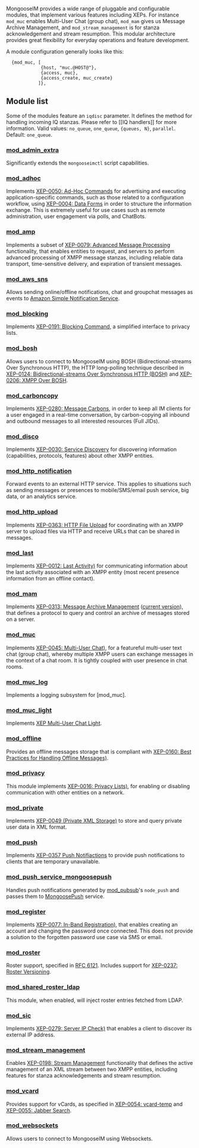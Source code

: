 MongooseIM provides a wide range of pluggable and configurable modules, that implement various features including XEPs.
For instance `mod_muc` enables Multi-User Chat (group chat), `mod_mam` gives us Message Archive Management, and `mod_stream_management` is for stanza acknowledgement and stream resumption.
This modular architecture provides great flexibility for everyday operations and feature development.

A module configuration generally looks like this:
```
  {mod_muc, [
             {host, "muc.@HOST@"},
             {access, muc},
             {access_create, muc_create}
            ]},
```

## Module list
Some of the modules feature an `iqdisc` parameter.
It defines the method for handling incoming IQ stanzas.
Please refer to [[IQ handlers]] for more information.
Valid values: `no_queue`, `one_queue`, `{queues, N}`, `parallel`. Default: `one_queue`.

### [mod_admin_extra](../modules/mod_admin_extra.md)
Significantly extends the `mongooseimctl` script capabilities.

### [mod_adhoc](../modules/mod_adhoc.md)
Implements [XEP-0050: Ad-Hoc Commands](http://xmpp.org/extensions/xep-0050.html) for advertising and executing application-specific commands, such as those related to a configuration workflow, using [XEP-0004: Data Forms](http://xmpp.org/extensions/xep-0004.html) in order to structure the information exchange.
This is extremely useful for use cases such as remote administration, user engagement via polls, and ChatBots.

### [mod_amp](../modules/mod_amp.md)
Implements a subset of [XEP-0079: Advanced Message Processing](http://xmpp.org/extensions/xep-0079.html) functionality, that enables entities to request, and servers to perform advanced processing of XMPP message stanzas, including reliable data transport, time-sensitive delivery, and expiration of transient messages.

### [mod_aws_sns](../modules/mod_aws_sns.md)
Allows sending online/offline notifications, chat and groupchat messages as events to [Amazon Simple Notification Service](https://aws.amazon.com/sns/).

### [mod_blocking](../modules/mod_blocking.md)
Implements [XEP-0191: Blocking Command](http://xmpp.org/extensions/xep-0191.html), a simplified interface to privacy lists.

### [mod_bosh](../modules/mod_bosh.md)
Allows users to connect to MongooseIM using BOSH (Bidirectional-streams Over Synchronous HTTP), the HTTP long-polling technique described in [XEP-0124: Bidirectional-streams Over Synchronous HTTP (BOSH)](http://xmpp.org/extensions/xep-0124.html) and [XEP-0206: XMPP Over BOSH](http://xmpp.org/extensions/xep-0206.html).

### [mod_carboncopy](../modules/mod_carboncopy.md)
Implements [XEP-0280: Message Carbons](http://xmpp.org/extensions/xep-0280.html), in order to keep all IM clients for a user engaged in a real-time conversation, by carbon-copying all inbound and outbound messages to all interested resources (Full JIDs).

### [mod_disco](../modules/mod_disco.md)
Implements [XEP-0030: Service Discovery](http://xmpp.org/extensions/xep-0030.html) for discovering information (capabilities, protocols, features) about other XMPP entities.

### [mod_http_notification](../modules/mod_http_notification.md)
Forward events to an external HTTP service.
This applies to situations such as sending messages or presences to mobile/SMS/email push service, big data, or an analytics service.

### [mod_http_upload](../modules/mod_http_upload.md)
Implements [XEP-0363: HTTP File Upload](https://xmpp.org/extensions/xep-0363.html) for coordinating with an XMPP server to upload files via HTTP and receive URLs that can be shared in messages.

### [mod_last](../modules/mod_last.md)
Implements [XEP-0012: Last Activity)](http://xmpp.org/extensions/xep-0012.html) for communicating information about the last activity associated with an XMPP entity (most recent presence information from an offline contact).

### [mod_mam](../modules/mod_mam.md)
Implements [XEP-0313: Message Archive Management](http://xmpp.org/extensions/attic/xep-0313.html) ([current version](http://xmpp.org/extensions/xep-0313.html)), that defines a protocol to query and control an archive of messages stored on a server.

### [mod_muc](../modules/mod_muc.md)
Implements [XEP-0045: Multi-User Chat)](http://xmpp.org/extensions/xep-0045.html), for a featureful multi-user text chat (group chat), whereby multiple XMPP users can exchange messages in the context of a chat room.
It is tightly coupled with user presence in chat rooms.

### [mod_muc_log](../modules/mod_muc_log.md)
Implements a logging subsystem for [mod_muc].

### [mod_muc_light](../modules/mod_muc_light.md)
Implements [XEP Multi-User Chat Light](https://github.com/xsf/xeps/pull/118).

### [mod_offline](../modules/mod_offline.md)
Provides an offline messages storage that is compliant with [XEP-0160: Best Practices for Handling Offline Messages)](http://xmpp.org/extensions/xep-0160.html).

### [mod_privacy](../modules/mod_privacy.md)
This module implements [XEP-0016: Privacy Lists)](http://xmpp.org/extensions/xep-0016.html), for enabling or disabling communication with other entities on a network.

### [mod_private](../modules/mod_private.md)
Implements [XEP-0049 (Private XML Storage)](http://xmpp.org/extensions/xep-0049.html) to store and query private user data in XML format.

### [mod_push](../modules/mod_push.md)
Implements [XEP-0357 Push Notifiactions](https://xmpp.org/extensions/xep-0357.html) to provide push notifications to clients that are temporary unavailable.

### [mod_push_service_mongoosepush](../modules/mod_push_service_mongoosepush.md)
Handles push notifications generated by [mod_pubsub](../modules/mod_pubsub.md)'s `node_push` and passes them to [MongoosePush](https://github.com/esl/MongoosePush) service.


### [mod_register](../modules/mod_register.md)
Implements [XEP-0077: In-Band Registration)](http://xmpp.org/extensions/xep-0077.html), that enables creating an account and changing the password once connected.
This does not provide a solution to the forgotten password use case via SMS or email.

### [mod_roster](../modules/mod_roster.md)
Roster support, specified in [RFC 6121](http://xmpp.org/rfcs/rfc6121.html).
Includes support for [XEP-0237: Roster Versioning](http://xmpp.org/extensions/xep-0237.html).

### [mod_shared_roster_ldap](../modules/mod_shared_roster_ldap.md)
This module, when enabled, will inject roster entries fetched from LDAP.

### [mod_sic](../modules/mod_sic.md)
Implements [XEP-0279: Server IP Check)](http://xmpp.org/extensions/xep-0279.html) that enables a client to discover its external IP address.

### [mod_stream_management](../modules/mod_stream_management.md)
Enables [XEP-0198: Stream Management](http://xmpp.org/extensions/xep-0198.html) functionality that defines the active management of an XML stream between two XMPP entities, including features for stanza acknowledgements and stream resumption.

### [mod_vcard](../modules/mod_vcard.md)
Provides support for vCards, as specified in [XEP-0054: vcard-temp](http://xmpp.org/extensions/xep-0054.html) and [XEP-0055: Jabber Search](http://xmpp.org/extensions/xep-0055.html).

### [mod_websockets](../modules/mod_websockets.md)
Allows users to connect to MongooseIM using Websockets.
